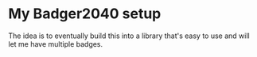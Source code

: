 # My Badger2040 setup

The idea is to eventually build this into a library that's easy to use and will
let me have multiple badges.